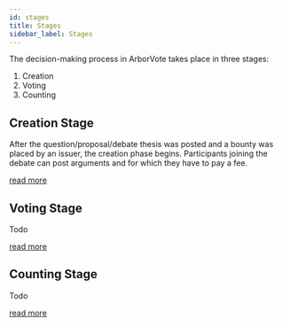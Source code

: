 ```yaml
---
id: stages
title: Stages
sidebar_label: Stages
---
```


The decision-making process in ArborVote takes place in three stages:

1. Creation
2. Voting
3. Counting

## Creation Stage
After the question/proposal/debate thesis was posted and a bounty was placed by an issuer,
the creation phase begins.
Participants joining the debate can post arguments and for which they have to pay a fee. 

[read more](debating.md)

## Voting Stage
Todo

[read more](quadraticvoting.md)

## Counting Stage
Todo

[read more](votecounting.md)
